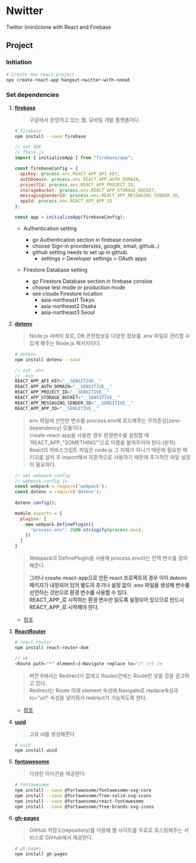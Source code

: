 # Nwitter

Twitter (mini)clone with React and Firebase

## Project

### Initiation

```bash
# Create new react project
npx create-react-app hangout-nwitter-with-nomad
```

### Set dependencies

1. [**firebase**](https://firebase.google.com/)
    > 구글에서 운영하고 있는 웹, 모바일 개발 플랫폼이다.

    ```bash
    # firebase
    npm install --save firebase
    ```

    ```javascript
    // set SDK 
    // fbase.js
    import { initializeApp } from "firebase/app";

    const firebaseConfig = {
      apiKey: process.env.REACT_APP_API_KEY,
      authDomain: process.env.REACT_APP_AUTH_DOMAIN,
      projectId: process.env.REACT_APP_PROJECT_ID,
      storageBucket: process.env.REACT_APP_STORAGE_BUCKET,
      messagingSenderId: process.env.REACT_APP_MESSAGING_SENDER_ID,
      appId: process.env.REACT_APP_APP_ID
    };

    const app = initializeApp(firebaseConfig);
    ```

    - Authentication setting
      - go Authentication section in firebase consloe
      - choose Sign-in providers(ex, google, email, github..)
      - github setting needs to set up in github.
        - settings > Developer settings > OAuth apps

    - Firestore Database setting
      - go Firestore Database section in firebase consloe
      - choose test mode or production mode
      - see cloude Firestore location
        - asia-northeast1 Tokyo
        - asia-northeast2 Osaka
        - asia-northeast3 Seoul

2. [**dotenv**](https://www.npmjs.com/package/dotenv)
    > Node.js 서버의 포트, DB 관련정보등 다양한 정보를 .env 파일로 관리할 수 있게 해주는 Node.js 패키지이다.

    ```bash
    # dotenv
    npm install dotenv --save
    ```

    ```javascript
    // set .env 
    // .evn
    REACT_APP_API_KEY="__SENSITIVE__"
    REACT_APP_AUTH_DOMAIN="__SENSITIVE__"
    REACT_APP_PROJECT_ID="__SENSITIVE__"
    REACT_APP_STORAGE_BUCKET="__SENSITIVE__"
    REACT_APP_MESSAGING_SENDER_ID="__SENSITIVE__"
    REACT_APP_APP_ID="__SENSITIVE__"
    ```

    > env 파일에 선언한 변수를 process.env에 로드해주는 무의존성(zero-dependency) 모듈이다.  
    > create-react-app을 사용한 경우 환경변수를 설정할 때 'REACT_APP_"SOMETHING"'으로 이름을 붙여주어야 한다.(원칙)  
    > React의 자바스크립트 파일은 node.js 그 자체가 아니기 때문에 필요한 패키지를 설치 후 import해서 의존적으로 사용하기 때문에 추가적인 파일 설정이 필요하다.

    ```javascript
    // set webpack.config 
    // webpack.config.js
    const webpack = require('webpack');
    const dotenv = require('dotenv');
      
    dotenv.config();

    module.exports = {
      plugins: [
        new webpack.DefinePlugin({
          "process.env": JSON.stringify(process.env),
        })
      ]
    }
    ```

    > Webpack의 DefinePlugin을 사용해 process.env라는 전역 변수를 정의해준다.  
    >
    > **그러나 create-react-app으로 만든 react 프로젝트의 경우 이미 dotenv 패키지가 내장되어 있어 별도의 추가나 설정 없이 .env 파일을 생성해 변수를 선언하는 것만으로 환경 변수를 사용할 수 있다.**  
    > **REACT_APP_로 시작하는 환경 변수만 읽도록 설정되어 있으므로 반드시 REACT_APP_로 시작해야 한다.**

    - [참조](https://db2dev.tistory.com/entry/React-Webpack%EC%9C%BC%EB%A1%9C-%EA%B5%AC%EC%B6%95%ED%95%9C-React-%ED%94%84%EB%A1%9C%EC%A0%9D%ED%8A%B8%EC%97%90%EC%84%9C-%ED%99%98%EA%B2%BD-%EB%B3%80%EC%88%98env-%EC%82%AC%EC%9A%A9%ED%95%98%EA%B8%B0)

3. [**ReactRouter**](https://reactrouter.com/)

    ```bash
    # react router
    npm install react-router-dom
    ```

    ```javascript
    // v6 
    <Route path="*" element={<Navigate replace to="/" />} />
    ```

    > 버전 6에서는 Redirect가 없애고 Routes안에는 Route만 넣을 것을 권고하고 있다.  
    > Redirect는 Route 아래 element 속성에 Navigate로 replace속성과 to="url" 속성을 넣어줘서 redirect가 가능하도록 한다.

    - [참조](https://gist.github.com/mjackson/b5748add2795ce7448a366ae8f8ae3bb)

4. [**uuid**](https://www.npmjs.com/package/uuid)
    > 고유 id를 생성해준다.

    ```bash
    # uuid
    npm install uuid
    ```

5. [**fontawesome**](https://fontawesome.com/v5/docs/web/use-with/react)
    > 다양한 아이콘을 제공한다.

    ```bash
    # fontawesome
    npm install --save @fortawesome/fontawesome-svg-core
    npm install --save @fortawesome/free-solid-svg-icons
    npm install --save @fortawesome/react-fontawesome
    npm install --save @fortawesome/free-brands-svg-icons
    ```

6. [**gh-pages**](https://www.npmjs.com/package/gh-pages)

    > GitHub 저장소(repository)를 이용해 웹 사이트를 무료로 호스팅해주는 서비스로 GitHub에서 제공한다.

    ```bash
    # gh-pages
    npm install gh-pages
    ```
